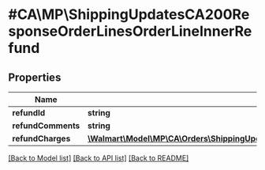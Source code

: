 # #CA\MP\ShippingUpdatesCA200ResponseOrderLinesOrderLineInnerRefund

## Properties

Name | Type | Description | Notes
------------ | ------------- | ------------- | -------------
**refundId** | **string** |  | [optional]
**refundComments** | **string** |  | [optional]
**refundCharges** | [**\Walmart\Model\MP\CA\Orders\ShippingUpdatesCA200ResponseOrderLinesOrderLineInnerRefundRefundCharges**](ShippingUpdatesCA200ResponseOrderLinesOrderLineInnerRefundRefundCharges.md) |  |


[[Back to Model list]](../) [[Back to API list]](../../Api/CA/MP) [[Back to README]](../../README.md)
